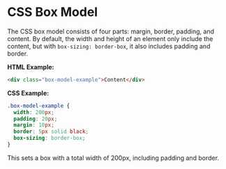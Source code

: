 # CSS Box Model

The CSS box model consists of four parts: margin, border, padding, and content. By default, the width and height of an element only include the content, but with `box-sizing: border-box`, it also includes padding and border.

**HTML Example:**

```html
<div class="box-model-example">Content</div>
```

**CSS Example:**

```css
.box-model-example {
  width: 200px;
  padding: 20px;
  margin: 10px;
  border: 5px solid black;
  box-sizing: border-box;
}
```

This sets a box with a total width of 200px, including padding and border.
